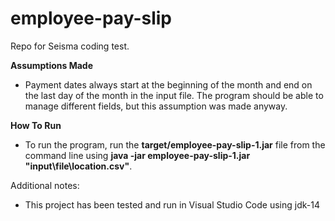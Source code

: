 # employee-pay-slip
Repo for Seisma coding test.

**Assumptions Made**
  - Payment dates always start at the beginning of the month and end on the last day of the month in the input file. The program should be able to manage different fields, but this assumption was made anyway.

**How To Run**
  - To run the program, run the **target/employee-pay-slip-1.jar** file from the command line using **java -jar employee-pay-slip-1.jar "input\file\location.csv"**.

Additional notes:
  - This project has been tested and run in Visual Studio Code using jdk-14
